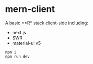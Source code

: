 # mern-client

A basic *\*R\* stack client-side including:
 - next.js
 - SWR
 - material-ui v5

 ```
 npm i
 npm run dev
 ```